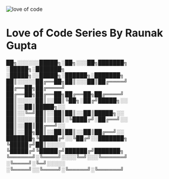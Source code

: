 ![love of code](https://github.com/Raunaksplanet/Love_of_Code_Series/assets/111748076/6754e701-9e1e-4102-afa0-62fd80fa5578)
<h1>Love of Code Series By Raunak Gupta</h1>

<h5>

██╗░░░░░░█████╗░██╗░░░██╗███████╗  ░█████╗░███████╗  ░█████╗░░█████╗░██████╗░███████╗
██║░░░░░██╔══██╗██║░░░██║██╔════╝  ██╔══██╗██╔════╝  ██╔══██╗██╔══██╗██╔══██╗██╔════╝
██║░░░░░██║░░██║╚██╗░██╔╝█████╗░░  ██║░░██║█████╗░░  ██║░░╚═╝██║░░██║██║░░██║█████╗░░
██║░░░░░██║░░██║░╚████╔╝░██╔══╝░░  ██║░░██║██╔══╝░░  ██║░░██╗██║░░██║██║░░██║██╔══╝░░
███████╗╚█████╔╝░░╚██╔╝░░███████╗  ╚█████╔╝██║░░░░░  ╚█████╔╝╚█████╔╝██████╔╝███████╗
╚══════╝░╚════╝░░░░╚═╝░░░╚══════╝  ░╚════╝░╚═╝░░░░░  ░╚════╝░░╚════╝░╚═════╝░╚══════╝
  
</h5>

